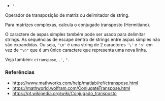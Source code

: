 * `'`

Operador de transposição de matriz ou delimitador de string.

Para matrizes complexas, calcula o conjugado transposto (Hermitiano).

O caractere de aspas simples também pode ser usado para delimitar strings.
As sequências de escape dentro de strings entre aspas simples não são expandidas.
Ou seja, `'\n'` é uma string de 2 caracteres `'\'` e `'n'` em vez de `"\n"`
que é um único caractere que representa uma nova linha.

Veja também: `ctranspose`, `.'`, `"`.

### Referências

* https://www.mathworks.com/help/matlab/ref/ctranspose.html
* https://mathworld.wolfram.com/ConjugateTranspose.html
* https://pt.wikipedia.org/wiki/Conjugado_transposto

